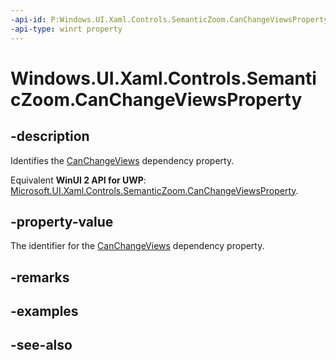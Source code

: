 ```yaml
---
-api-id: P:Windows.UI.Xaml.Controls.SemanticZoom.CanChangeViewsProperty
-api-type: winrt property
---
```


<!-- Property syntax
public Windows.UI.Xaml.DependencyProperty CanChangeViewsProperty { get; }
-->

# Windows.UI.Xaml.Controls.SemanticZoom.CanChangeViewsProperty

## -description
Identifies the [CanChangeViews](semanticzoom_canchangeviews.md) dependency property.

Equivalent **WinUI 2 API for UWP**: [Microsoft.UI.Xaml.Controls.SemanticZoom.CanChangeViewsProperty](/windows/winui/api/microsoft.ui.xaml.controls.semanticzoom.canchangeviewsproperty).

## -property-value
The identifier for the [CanChangeViews](semanticzoom_canchangeviews.md) dependency property.

## -remarks

## -examples

## -see-also

